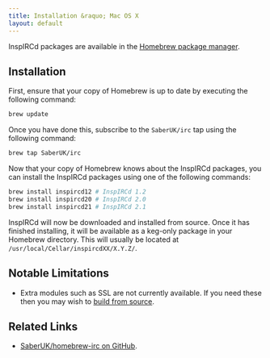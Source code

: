 ```yaml
---
title: Installation &raquo; Mac OS X
layout: default
---
```


InspIRCd packages are available in the [Homebrew package manager](http://mxcl.github.com/homebrew/).

## Installation

First, ensure that your copy of Homebrew is up to date by executing the following command:

```sh
brew update
```

Once you have done this, subscribe to the `SaberUK/irc` tap using the following command:

```sh
brew tap SaberUK/irc
```

Now that your copy of Homebrew knows about the InspIRCd packages, you can install the InspIRCd
packages using one of the following commands:

```sh
brew install inspircd12 # InspIRCd 1.2
brew install inspircd20 # InspIRCd 2.0
brew install inspircd21 # InspIRCd 2.1
```

InspIRCd will now be downloaded and installed from source. Once it has finished installing, it will
be available as a keg-only package in your Homebrew directory. This will usually be located at
`/usr/local/Cellar/inspircdXX/X.Y.Z/`.

## Notable Limitations

* Extra modules such as SSL are not currently available. If you need these then you may wish to
  [build from source](/wiki/Installation.md).

## Related Links

* [SaberUK/homebrew-irc on GitHub](https://github.com/SaberUK/homebrew-irc).
